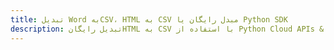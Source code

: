 ---title: تبدیل Word بهCSV، HTML به CSV مبدل رایگان یا Python SDKdescription: تبدیل رایگانHTML به CSV با استفاده از Python Cloud APIs & SDK. همچنین اسناد Microsoft Word و OpenOffice را در Cloud ایجاد، ویرایش و رندر کنید.---